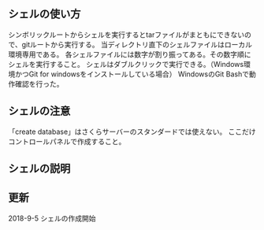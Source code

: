 
## シェルの使い方
シンボリックルートからシェルを実行するとtarファイルがまともにできないので、gitルートから実行する。
当ディレクトリ直下のシェルファイルはローカル環境専用である。
各シェルファイルには数字が割り振ってある。その数字順にシェルを実行すること。
シェルはダブルクリックで実行できる。（Windows環境かつGit for windowsをインストールしている場合）
WindowsのGit Bashで動作確認を行った。



## シェルの注意
「create database」はさくらサーバーのスタンダードでは使えない。
ここだけコントロールパネルで作成すること。



## シェルの説明

## 更新
2018-9-5 シェルの作成開始
